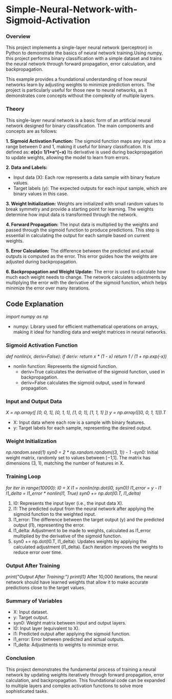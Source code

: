 # Simple-Neural-Network-with-Sigmoid-Activation

### Overview
This project implements a single-layer neural network (perceptron) in Python to demonstrate the basics of neural network training.Using numpy, this project performs binary classification with a simple dataset and trains the neural network through forward propagation, error calculation, and backpropagation.

This example provides a foundational understanding of how neural networks learn by adjusting weights to minimize prediction errors. The project is particularly useful for those new to neural networks, as it demonstrates core concepts without the complexity of multiple layers.

### Theory
This single-layer neural network is a basic form of an artificial neural network designed for binary classification. The main components and concepts are as follows:

**1. Sigmoid Activation Function:** The sigmoid function maps any input into a range between 0 and 1, making it useful for binary classification. It is defined as:
                                  **σ(x)= 1/1+e^(−x)** 
Its derivative is used during backpropagation to update weights, allowing the model to learn from errors.

**2. Data and Labels:**
- Input data (X): Each row represents a data sample with binary feature values.
- Target labels (y): The expected outputs for each input sample, which are binary values in this case.

**3. Weight Initialization:** Weights are initialized with small random values to break symmetry and provide a starting point for learning. The weights determine how input data is transformed through the network.

**4. Forward Propagation:** The input data is multiplied by the weights and passed through the sigmoid function to produce predictions. This step is essential in calculating the output for each sample based on current weights.

**5. Error Calculation:** The difference between the predicted and actual outputs is computed as the error. This error guides how the weights are adjusted during backpropagation.

**6. Backpropagation and Weight Update:** The error is used to calculate how much each weight needs to change. The network calculates adjustments by multiplying the error with the derivative of the sigmoid function, which helps minimize the error over many iterations.

## Code Explanation
_import numpy as np_
- numpy: Library used for efficient mathematical operations on arrays, making it ideal for handling data and weight matrices in neural networks.

### Sigmoid Activation Function
_def nonlin(x, deriv=False):
    if deriv:
        return x * (1 - x)
    return 1 / (1 + np.exp(-x))_
- nonlin function: Represents the sigmoid function.
  - deriv=True calculates the derivative of the sigmoid function, used in backpropagation.
  - deriv=False calculates the sigmoid output, used in forward propagation.

### Input and Output Data
_X = np.array([
    [0, 0, 1],
    [0, 1, 1],
    [1, 0, 1],
    [1, 1, 1]
])
y = np.array([[0, 0, 1, 1]]).T_
- X: Input data where each row is a sample with binary features.
- y: Target labels for each sample, representing the desired output.

### Weight Initialization
_np.random.seed(1)
syn0 = 2 * np.random.random((3, 1)) - 1_
-syn0: Initial weight matrix, randomly set to values between [−1,1]. The matrix has dimensions (3, 1), matching the number of features in X.

### Training Loop
_for iter in range(10000):
    l0 = X
    l1 = nonlin(np.dot(l0, syn0))
    l1_error = y - l1
    l1_delta = l1_error * nonlin(l1, True)
    syn0 += np.dot(l0.T, l1_delta)_
1. l0: Represents the input layer (i.e., the input data X).
2. l1: The predicted output from the neural network after applying the sigmoid function to the weighted input.
3. l1_error: The difference between the target output (y) and the predicted output (l1), representing the error.
4. l1_delta: Adjustment to be made to weights, calculated as l1_error multiplied by the derivative of the sigmoid function.
5. syn0 += np.dot(l0.T, l1_delta): Updates weights by applying the calculated adjustment (l1_delta). Each iteration improves the weights to reduce error over time.

### Output After Training
_print("Output After Training:")
print(l1)_
After 10,000 iterations, the neural network should have learned weights that allow it to make accurate predictions close to the target values.

### Summary of Variables
- X: Input dataset.
- y: Target output.
- syn0: Weight matrix between input and output layers.
- l0: Input layer (equivalent to X).
- l1: Predicted output after applying the sigmoid function.
- l1_error: Error between predicted and actual outputs.
- l1_delta: Adjustments to weights to minimize error.

### Conclusion
This project demonstrates the fundamental process of training a neural network by updating weights iteratively through forward propagation, error calculation, and backpropagation. This foundational code can be expanded to multiple layers and complex activation functions to solve more sophisticated tasks.
